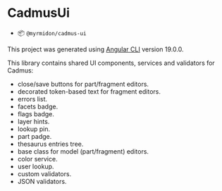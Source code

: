 # CadmusUi

- 📦 `@myrmidon/cadmus-ui`

This project was generated using [Angular CLI](https://github.com/angular/angular-cli) version 19.0.0.

This library contains shared UI components, services and validators for Cadmus:

- close/save buttons for part/fragment editors.
- decorated token-based text for fragment editors.
- errors list.
- facets badge.
- flags badge.
- layer hints.
- lookup pin.
- part padge.
- thesaurus entries tree.
- base class for model (part/fragment) editors.
- color service.
- user lookup.
- custom validators.
- JSON validators.
